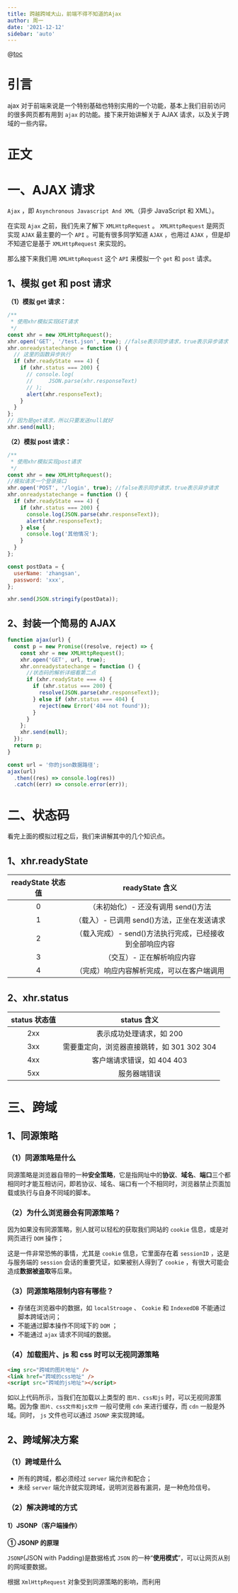 ```yaml
---
title: 跨越跨域大山，前端不得不知道的Ajax
author: 周一
date: '2021-12-12'
sidebar: 'auto'
---
```


@[toc](AJAX和跨域)

# 引言

ajax 对于前端来说是一个特别基础也特别实用的一个功能，基本上我们目前访问的很多网页都有用到 `ajax` 的功能。接下来开始讲解关于 AJAX 请求，以及关于跨域的一些内容。

# 正文

# 一、AJAX 请求

`Ajax` ，即 `Asynchronous Javascript And XML`（异步 JavaScript 和 XML）。

在实现 `Ajax` 之前，我们先来了解下 `XMLHttpRequest` 。 `XMLHttpRequest` 是网页实现 `AJAX` 最主要的一个 `API` 。可能有很多同学知道 `AJAX` ，也用过 `AJAX` ，但是却不知道它是基于 `XMLHttpRequest` 来实现的。

那么接下来我们用 `XMLHttpRequest` 这个 `API` 来模拟一个 `get` 和 `post` 请求。

## 1、模拟 get 和 post 请求

**（1）模拟 get 请求：**

```js
/**
 * 使用xhr模拟实现GET请求
 */
const xhr = new XMLHttpRequest();
xhr.open('GET', '/test.json', true); //false表示同步请求，true表示异步请求
xhr.onreadystatechange = function () {
  // 这里的函数异步执行
  if (xhr.readyState === 4) {
    if (xhr.status === 200) {
      // console.log(
      //     JSON.parse(xhr.responseText)
      // );
      alert(xhr.responseText);
    }
  }
};
// 因为是get请求，所以只要发送null就好
xhr.send(null);
```

**（2）模拟 post 请求：**

```js
/**
 * 使用xhr模拟实现post请求
 */
const xhr = new XMLHttpRequest();
//模拟请求一个登录接口
xhr.open('POST', '/login', true); //false表示同步请求，true表示异步请求
xhr.onreadystatechange = function () {
  if (xhr.readyState === 4) {
    if (xhr.status === 200) {
      console.log(JSON.parse(xhr.responseText));
      alert(xhr.responseText);
    } else {
      console.log('其他情况');
    }
  }
};

const postData = {
  userName: 'zhangsan',
  password: 'xxx',
};

xhr.send(JSON.stringify(postData));
```

## 2、封装一个简易的 AJAX

```js
function ajax(url) {
  const p = new Promise((resolve, reject) => {
    const xhr = new XMLHttpRequest();
    xhr.open('GET', url, true);
    xhr.onreadystatechange = function () {
      //状态码的解析详细看第二点
      if (xhr.readyState === 4) {
        if (xhr.status === 200) {
          resolve(JSON.parse(xhr.responseText));
        } else if (xhr.status === 404) {
          reject(new Error('404 not found'));
        }
      }
    };
    xhr.send(null);
  });
  return p;
}

const url = '你的json数据路径';
ajax(url)
  .then((res) => console.log(res))
  .catch((err) => console.error(err));
```

# 二、状态码

看完上面的模拟过程之后，我们来讲解其中的几个知识点。

## 1、xhr.readyState

| readyState 状态值 |                     readyState 含义                      |
| :---------------: | :------------------------------------------------------: |
|         0         |           （未初始化）- 还没有调用 send()方法            |
|         1         |       （载入）- 已调用 send()方法，正坐在发送请求        |
|         2         | （载入完成）- send()方法执行完成，已经接收到全部响应内容 |
|         3         |                （交互）- 正在解析响应内容                |
|         4         |        （完成）响应内容解析完成，可以在客户端调用        |

## 2、xhr.status

| status 状态值 |                status 含义                 |
| :-----------: | :----------------------------------------: |
|      2xx      |          表示成功处理请求，如 200          |
|      3xx      | 需要重定向，浏览器直接跳转，如 301 302 304 |
|      4xx      |         客户端请求错误，如 404 403         |
|      5xx      |                服务器端错误                |

# 三、跨域

## 1、同源策略

### （1）同源策略是什么

同源策略是浏览器自带的一种**安全策略**，它是指网址中的**协议**、**域名**、**端口**三个都相同时才能互相访问，即若协议、域名、端口有一个不相同时，浏览器禁止页面加载或执行与自身不同域的脚本。

### （2）为什么浏览器会有同源策略？

因为如果没有同源策略，别人就可以轻松的获取我们网站的 `cookie` 信息，或是对网页进行 `DOM` 操作；

这是一件非常恐怖的事情，尤其是 `cookie` 信息，它里面存在着 `sessionID` ，这是与服务端的 `session` 会话的重要凭证，如果被别人得到了 `cookie` ，有很大可能会造成**数据被盗取**等后果。

### （3）同源策略限制内容有哪些？

- 存储在浏览器中的数据，如 `localStroage` 、 `Cookie` 和 `IndexedDB` 不能通过脚本跨域访问；
- 不能通过脚本操作不同域下的 `DOM` ；
- 不能通过 `ajax` 请求不同域的数据。

### （4）加载图片、js 和 css 时可以无视同源策略

```html
<img src="跨域的图片地址" />
<link href="跨域的css地址" />
<script src="跨域的js地址"></script>
```

如以上代码所示，当我们在加载以上类型的 `图片、css和js` 时，可以无视同源策略。因为像 `图片、css文件和js文件` 一般可使用 `cdn` 来进行缓存，而 `cdn` 一般是外域。同时， `js` 文件也可以通过 `JSONP` 来实现跨域。

## 2、跨域解决方案

### （1）跨域是什么

- 所有的跨域，都必须经过 `server` 端允许和配合；
- 未经 `server` 端允许就实现跨域，说明浏览器有漏洞，是一种危险信号。

### （2）解决跨域的方式

#### 1）JSONP（客户端操作）

**① JSONP 的原理**

`JSONP`(JSON with Padding)是数据格式 `JSON` 的一种“**使用模式**”，可以让网页从别的网域要数据。

根据 `XmlHttpRequest` 对象受到同源策略的影响，而利用 <script>元素的这个开放策略，网页可以得到从其他来源动态产生的 `JSON` 数据，而这种使用模式就是所谓的 `JSONP` 。

用 `JSONP` 抓到的数据并不是 `JSON` ，而是任意的 `JavaScript` ，用 `JavaScript` 解释器运行而不是用 `JSON` 解析器解析。

所以，通过 `Chrome` 查看所有 `JSONP` 发送的 `Get` 请求都是 `js` 类型，而非 `XHR` 。

**② JSONP 包含两部分：回调函数和数据**

**回调函数**是当响应到来时要放在当前页面被调用的函数。

**数据**就是传入回调函数中的 `json` 数据，也就是回调函数的参数了。

```javascript
function handleResponse(response) {
  console.log('The responsed data is: ' + response.data);
}
var script = document.createElement('script');
script.src = 'http://www.baidu.com/json/?callback=handleResponse';
document.body.insertBefore(script, document.body.firstChild);
/*handleResonse({"data": "zhe"})*/
//原理如下：
//当我们通过script标签请求时
//后台就会根据相应的参数(json,handleResponse)
//来生成相应的json数据(handleResponse({"data": "zhe"}))
//最后这个返回的json数据(代码)就会被放在当前js文件中被执行
//至此跨域通信完成
```

**③ 缺点：**

- 只能使用**Get 请求**。
- 不能注册**success**、**error**等事件监听函数，不能很容易的确定 `JSONP` 请求是否失败。
- `JSONP` 是从其他域中加载代码执行，**容易受到跨站请求伪造的攻击**，其安全性无法确保。

#### 2）CORS（服务器操作）

**① cors 的原理**

`CORS` (Cross-Origin Resource Sharing)，即跨域资源共享，是一种浏览器技术的规范，提供了 `Web` 服务从不同域传来沙盒脚本的方法，以避开浏览器的同源策略，确保安全的跨域数据传输。现代浏览器使用 `CORS` 在 `API` 容器如 `XMLHttpRequest` 来减少 `HTTP` 请求的风险来源。与 `JSONP` 不同，`CORS` 除了 `GET` 要求方法以外也支持其他的 `HTTP` 要求。

**②** `cors` 的跨域方法一般是**服务端**进行操作，服务端需要设置以下 `http header` ：

```js
//设置允许跨域的域名称，不建议直接写“*”
response.setHeader('Access-Control-Allow-Origin', 'http://localhost:8080');

//填写允许跨域的http请求方法
//当 method = OPTIONS 时, 属于预检(复杂请求), 当为预检时, 可以直接返回空响应体, 对应的 http 状态码为 204
response.setHeader(
  'Access-Control-Allow-Methods',
  'PUT,POST,GET,DELETE,OPTIONS'
);

//设置需要支持的跨域请求头，如果设置为*，表明服务器支持所有头信息字段；也可设置为X-Request-With和Content-Type
response.setHeader(
  'Access-Control-Allow-Headers',
  'X-Request-With, Content-Type'
);
// 服务器收到请求以后，检查了Origin、Access-Control-Request-Method和Access-Control-Request-Headers字段以后，确认允许跨源请求，就可以做出回应。

//表示具体请求中的媒体类型信息
response.setHeader('Content-Type', 'application/json;charset=utf-8');

//设置预检结果的缓存, 单位(秒)
response.setHeader('Access-Control-Max-Age', 86400);

/*如果需要支持 cookies,
 *Access-Control-Allow-Origin 不能设置为 *,
 *并且 Access-Control-Allow-Credentials 需要设置为 true
 *(注意前端请求需要设置 withCredentials = true)
 */
response.setHeader('Access-Control-Allow-Credentials', 'false');
```

# 结束语

以上文章浅谈了 `ajax` 以及常用的跨域方案，没有深究到很细节层面的内容。希望对大家有帮助！

关于 Ajax 以及跨域的一些信息就讲到这里啦！如有疑问欢迎评论区评论或私信我交流~

> - 关注公众号 **星期一研究室** ，不定期分享学习干货
>
> - 如果这篇文章对你有用，记得**点个赞加个关注**再走哦~
